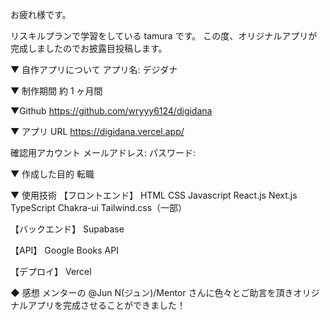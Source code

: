 お疲れ様です。

リスキルプランで学習をしている tamura です。
この度、オリジナルアプリが完成しましたのでお披露目投稿します。

▼ 自作アプリについて
アプリ名: デジダナ

▼ 制作期間
約 1 ヶ月間

▼Github
https://github.com/wryyy6124/digidana

▼ アプリ URL
https://digidana.vercel.app/

確認用アカウント
メールアドレス:
パスワード:

▼ 作成した目的
転職

▼ 使用技術
【フロントエンド】
HTML
CSS
Javascript
React.js
Next.js
TypeScript
Chakra-ui
Tailwind.css（一部）

【バックエンド】
Supabase

【API】
Google Books API

【デプロイ】
Vercel

◆ 感想
メンターの @Jun N(ジュン)/Mentor さんに色々とご助言を頂きオリジナルアプリを完成させることができました！
